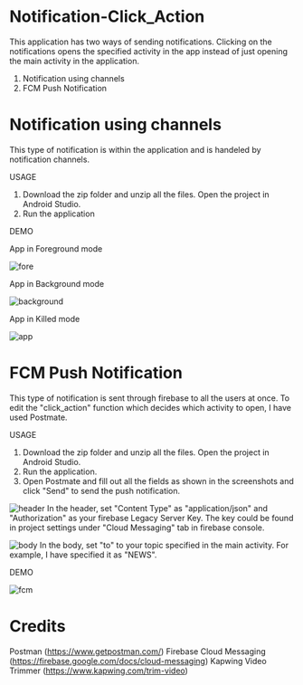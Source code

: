 # Notification-Click_Action

This application has two ways of sending notifications. Clicking on the notifications opens the specified activity in the app instead of just opening the main activity in the application. 

1. Notification using channels
2. FCM Push Notification

# Notification using channels
This type of notification is within the application and is handeled by notification channels.

USAGE
1. Download the zip folder and unzip all the files. Open the project in Android Studio.
2. Run the application

DEMO

App in Foreground mode

![fore](https://user-images.githubusercontent.com/24483619/59982426-0b2c6480-95c7-11e9-91c0-2e42ef7b433c.gif)

App in Background mode

![background](https://user-images.githubusercontent.com/24483619/59982271-56914380-95c4-11e9-9e9f-ec53cccfd8f8.gif)

App in Killed mode

![app](https://user-images.githubusercontent.com/24483619/59982388-63169b80-95c6-11e9-9ae6-806ffaff93b4.gif)

# FCM Push Notification

This type of notification is sent through firebase to all the users at once. To edit the "click_action" function which decides which activity to open, I have used Postmate.

USAGE
1. Download the zip folder and unzip all the files. Open the project in Android Studio.
2. Run the application.
3. Open Postmate and fill out all the fields as shown in the screenshots and click "Send" to send the push notification.

![header](https://user-images.githubusercontent.com/24483619/59982520-804c6980-95c8-11e9-922f-eb85bfa16390.png)
In the header, set "Content Type" as "application/json" and "Authorization" as your firebase Legacy Server Key. The key could be found in project settings under "Cloud Messaging" tab in firebase console.

![body](https://user-images.githubusercontent.com/24483619/59982496-3f545500-95c8-11e9-862d-f8e102dc98b4.png)
In the body, set "to" to your topic specified in the main activity. For example, I have specified it as "NEWS".

DEMO

![fcm](https://user-images.githubusercontent.com/24483619/59982638-5dbb5000-95ca-11e9-9621-4ab62d202dfd.gif)

# Credits
Postman (https://www.getpostman.com/)
Firebase Cloud Messaging (https://firebase.google.com/docs/cloud-messaging)
Kapwing Video Trimmer (https://www.kapwing.com/trim-video)
